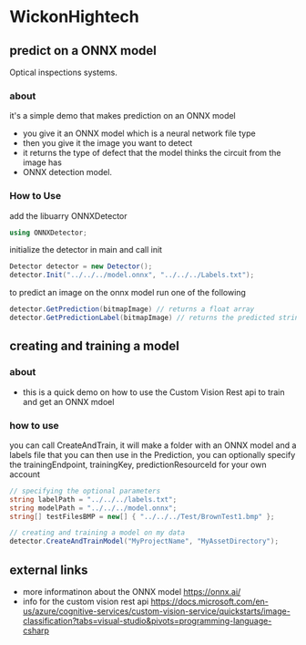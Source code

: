 # WickonHightech

## predict on a ONNX model
Optical inspections systems.

### about
it's a simple demo that makes prediction on an ONNX model
 - you give it an ONNX model which is a neural network file type
 - then you give it the image you want to detect
 - it returns the type of defect that the model thinks the circuit from the image has
 - ONNX detection model.

### How to Use

add the libuarry ONNXDetector
```C#
using ONNXDetector;
```

initialize the detector in main and call init
```C#
Detector detector = new Detector();
detector.Init("../../../model.onnx", "../../../Labels.txt");
```

to predict an image on the onnx model run one of the following
```C#
detector.GetPrediction(bitmapImage) // returns a float array
detector.GetPredictionLabel(bitmapImage) // returns the predicted string label
```

## creating and training a model

### about

 - this is a quick demo on how to use the Custom Vision Rest api to train and get an ONNX mdoel

### how to use
you can call CreateAndTrain, it will make a folder with an ONNX model and a labels file that you can then use in the Prediction,
you can optionally specify the trainingEndpoint, trainingKey, predictionResourceId for your own account

```C#
// specifying the optional parameters
string labelPath = "../../../labels.txt";
string modelPath = "../../../model.onnx";
string[] testFilesBMP = new[] { "../../../Test/BrownTest1.bmp" };

// creating and training a model on my data
detector.CreateAndTrainModel("MyProjectName", "MyAssetDirectory");
```

## external links

- more informatinon about the ONNX model https://onnx.ai/
- info for the custom vision rest api https://docs.microsoft.com/en-us/azure/cognitive-services/custom-vision-service/quickstarts/image-classification?tabs=visual-studio&pivots=programming-language-csharp
